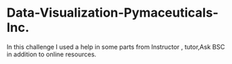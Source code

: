 # Data-Visualization-Pymaceuticals-Inc.
In this challenge I used a help in some parts from Instructor , tutor,Ask BSC in addition to online resources.

